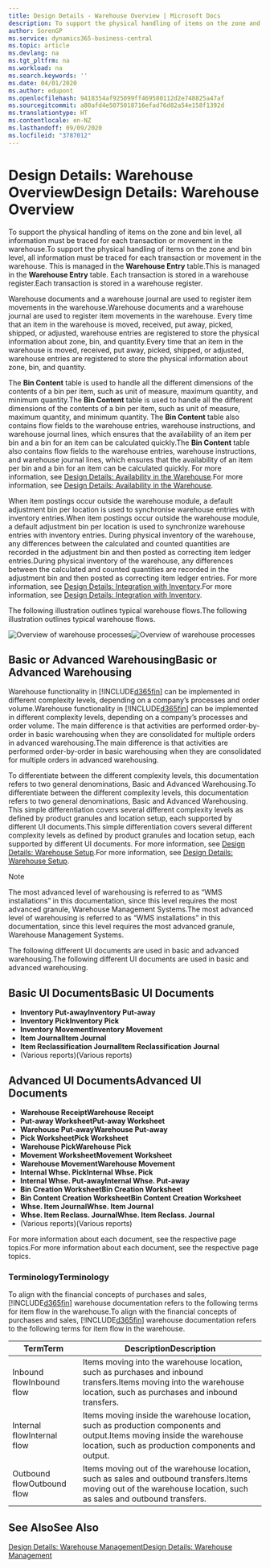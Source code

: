 ```yaml
---
title: Design Details - Warehouse Overview | Microsoft Docs
description: To support the physical handling of items on the zone and bin level, all information must be traced for each transaction or movement in the warehouse. This is managed in the **Warehouse Entry** table. Each transaction is stored in a warehouse register.
author: SorenGP
ms.service: dynamics365-business-central
ms.topic: article
ms.devlang: na
ms.tgt_pltfrm: na
ms.workload: na
ms.search.keywords: ''
ms.date: 04/01/2020
ms.author: edupont
ms.openlocfilehash: 9418354af925099ff469580112d2e748825a47af
ms.sourcegitcommit: a80afd4e5075018716efad76d82a54e158f1392d
ms.translationtype: HT
ms.contentlocale: en-NZ
ms.lasthandoff: 09/09/2020
ms.locfileid: "3787012"
---
```

# <a name="design-details-warehouse-overview"></a><span data-ttu-id="47495-105">Design Details: Warehouse Overview</span><span class="sxs-lookup"><span data-stu-id="47495-105">Design Details: Warehouse Overview</span></span>
<span data-ttu-id="47495-106">To support the physical handling of items on the zone and bin level, all information must be traced for each transaction or movement in the warehouse.</span><span class="sxs-lookup"><span data-stu-id="47495-106">To support the physical handling of items on the zone and bin level, all information must be traced for each transaction or movement in the warehouse.</span></span> <span data-ttu-id="47495-107">This is managed in the **Warehouse Entry** table.</span><span class="sxs-lookup"><span data-stu-id="47495-107">This is managed in the **Warehouse Entry** table.</span></span> <span data-ttu-id="47495-108">Each transaction is stored in a warehouse register.</span><span class="sxs-lookup"><span data-stu-id="47495-108">Each transaction is stored in a warehouse register.</span></span>  

<span data-ttu-id="47495-109">Warehouse documents and a warehouse journal are used to register item movements in the warehouse.</span><span class="sxs-lookup"><span data-stu-id="47495-109">Warehouse documents and a warehouse journal are used to register item movements in the warehouse.</span></span> <span data-ttu-id="47495-110">Every time that an item in the warehouse is moved, received, put away, picked, shipped, or adjusted, warehouse entries are registered to store the physical information about zone, bin, and quantity.</span><span class="sxs-lookup"><span data-stu-id="47495-110">Every time that an item in the warehouse is moved, received, put away, picked, shipped, or adjusted, warehouse entries are registered to store the physical information about zone, bin, and quantity.</span></span>

<span data-ttu-id="47495-111">The **Bin Content** table is used to handle all the different dimensions of the contents of a bin per item, such as unit of measure, maximum quantity, and minimum quantity.</span><span class="sxs-lookup"><span data-stu-id="47495-111">The **Bin Content** table is used to handle all the different dimensions of the contents of a bin per item, such as unit of measure, maximum quantity, and minimum quantity.</span></span> <span data-ttu-id="47495-112">The **Bin Content** table also contains flow fields to the warehouse entries, warehouse instructions, and warehouse journal lines, which ensures that the availability of an item per bin and a bin for an item can be calculated quickly.</span><span class="sxs-lookup"><span data-stu-id="47495-112">The **Bin Content** table also contains flow fields to the warehouse entries, warehouse instructions, and warehouse journal lines, which ensures that the availability of an item per bin and a bin for an item can be calculated quickly.</span></span> <span data-ttu-id="47495-113">For more information, see [Design Details: Availability in the Warehouse](design-details-availability-in-the-warehouse.md).</span><span class="sxs-lookup"><span data-stu-id="47495-113">For more information, see [Design Details: Availability in the Warehouse](design-details-availability-in-the-warehouse.md).</span></span>  

<span data-ttu-id="47495-114">When item postings occur outside the warehouse module, a default adjustment bin per location is used to synchronise warehouse entries with inventory entries.</span><span class="sxs-lookup"><span data-stu-id="47495-114">When item postings occur outside the warehouse module, a default adjustment bin per location is used to synchronize warehouse entries with inventory entries.</span></span> <span data-ttu-id="47495-115">During physical inventory of the warehouse, any differences between the calculated and counted quantities are recorded in the adjustment bin and then posted as correcting item ledger entries.</span><span class="sxs-lookup"><span data-stu-id="47495-115">During physical inventory of the warehouse, any differences between the calculated and counted quantities are recorded in the adjustment bin and then posted as correcting item ledger entries.</span></span> <span data-ttu-id="47495-116">For more information, see [Design Details: Integration with Inventory](design-details-integration-with-inventory.md).</span><span class="sxs-lookup"><span data-stu-id="47495-116">For more information, see [Design Details: Integration with Inventory](design-details-integration-with-inventory.md).</span></span>  

<span data-ttu-id="47495-117">The following illustration outlines typical warehouse flows.</span><span class="sxs-lookup"><span data-stu-id="47495-117">The following illustration outlines typical warehouse flows.</span></span>  

<span data-ttu-id="47495-118">![Overview of warehouse processes](media/design_details_warehouse_management_overview.png "Overview of warehouse processes")</span><span class="sxs-lookup"><span data-stu-id="47495-118">![Overview of warehouse processes](media/design_details_warehouse_management_overview.png "Overview of warehouse processes")</span></span>  

## <a name="basic-or-advanced-warehousing"></a><span data-ttu-id="47495-119">Basic or Advanced Warehousing</span><span class="sxs-lookup"><span data-stu-id="47495-119">Basic or Advanced Warehousing</span></span>  
<span data-ttu-id="47495-120">Warehouse functionality in [!INCLUDE[d365fin](includes/d365fin_md.md)] can be implemented in different complexity levels, depending on a company’s processes and order volume.</span><span class="sxs-lookup"><span data-stu-id="47495-120">Warehouse functionality in [!INCLUDE[d365fin](includes/d365fin_md.md)] can be implemented in different complexity levels, depending on a company’s processes and order volume.</span></span> <span data-ttu-id="47495-121">The main difference is that activities are performed order-by-order in basic warehousing when they are consolidated for multiple orders in advanced warehousing.</span><span class="sxs-lookup"><span data-stu-id="47495-121">The main difference is that activities are performed order-by-order in basic warehousing when they are consolidated for multiple orders in advanced warehousing.</span></span>  

 <span data-ttu-id="47495-122">To differentiate between the different complexity levels, this documentation refers to two general denominations, Basic and Advanced Warehousing.</span><span class="sxs-lookup"><span data-stu-id="47495-122">To differentiate between the different complexity levels, this documentation refers to two general denominations, Basic and Advanced Warehousing.</span></span> <span data-ttu-id="47495-123">This simple differentiation covers several different complexity levels as defined by product granules and location setup, each supported by different UI documents.</span><span class="sxs-lookup"><span data-stu-id="47495-123">This simple differentiation covers several different complexity levels as defined by product granules and location setup, each supported by different UI documents.</span></span> <span data-ttu-id="47495-124">For more information, see [Design Details: Warehouse Setup](design-details-warehouse-setup.md).</span><span class="sxs-lookup"><span data-stu-id="47495-124">For more information, see [Design Details: Warehouse Setup](design-details-warehouse-setup.md).</span></span>  

> [!NOTE]  
>  <span data-ttu-id="47495-125">The most advanced level of warehousing is referred to as “WMS installations” in this documentation, since this level requires the most advanced granule, Warehouse Management Systems.</span><span class="sxs-lookup"><span data-stu-id="47495-125">The most advanced level of warehousing is referred to as “WMS installations” in this documentation, since this level requires the most advanced granule, Warehouse Management Systems.</span></span>  

 <span data-ttu-id="47495-126">The following different UI documents are used in basic and advanced warehousing.</span><span class="sxs-lookup"><span data-stu-id="47495-126">The following different UI documents are used in basic and advanced warehousing.</span></span>  

## <a name="basic-ui-documents"></a><span data-ttu-id="47495-127">Basic UI Documents</span><span class="sxs-lookup"><span data-stu-id="47495-127">Basic UI Documents</span></span>  

-   <span data-ttu-id="47495-128">**Inventory Put-away**</span><span class="sxs-lookup"><span data-stu-id="47495-128">**Inventory Put-away**</span></span>  
-   <span data-ttu-id="47495-129">**Inventory Pick**</span><span class="sxs-lookup"><span data-stu-id="47495-129">**Inventory Pick**</span></span>  
-   <span data-ttu-id="47495-130">**Inventory Movement**</span><span class="sxs-lookup"><span data-stu-id="47495-130">**Inventory Movement**</span></span>  
-   <span data-ttu-id="47495-131">**Item Journal**</span><span class="sxs-lookup"><span data-stu-id="47495-131">**Item Journal**</span></span>  
-   <span data-ttu-id="47495-132">**Item Reclassification Journal**</span><span class="sxs-lookup"><span data-stu-id="47495-132">**Item Reclassification Journal**</span></span>  
-   <span data-ttu-id="47495-133">(Various reports)</span><span class="sxs-lookup"><span data-stu-id="47495-133">(Various reports)</span></span>  

## <a name="advanced-ui-documents"></a><span data-ttu-id="47495-134">Advanced UI Documents</span><span class="sxs-lookup"><span data-stu-id="47495-134">Advanced UI Documents</span></span>  

-   <span data-ttu-id="47495-135">**Warehouse Receipt**</span><span class="sxs-lookup"><span data-stu-id="47495-135">**Warehouse Receipt**</span></span>  
-   <span data-ttu-id="47495-136">**Put-away Worksheet**</span><span class="sxs-lookup"><span data-stu-id="47495-136">**Put-away Worksheet**</span></span>  
-   <span data-ttu-id="47495-137">**Warehouse Put-away**</span><span class="sxs-lookup"><span data-stu-id="47495-137">**Warehouse Put-away**</span></span>  
-   <span data-ttu-id="47495-138">**Pick Worksheet**</span><span class="sxs-lookup"><span data-stu-id="47495-138">**Pick Worksheet**</span></span>  
-   <span data-ttu-id="47495-139">**Warehouse Pick**</span><span class="sxs-lookup"><span data-stu-id="47495-139">**Warehouse Pick**</span></span>  
-   <span data-ttu-id="47495-140">**Movement Worksheet**</span><span class="sxs-lookup"><span data-stu-id="47495-140">**Movement Worksheet**</span></span>  
-   <span data-ttu-id="47495-141">**Warehouse Movement**</span><span class="sxs-lookup"><span data-stu-id="47495-141">**Warehouse Movement**</span></span>  
-   <span data-ttu-id="47495-142">**Internal Whse. Pick**</span><span class="sxs-lookup"><span data-stu-id="47495-142">**Internal Whse. Pick**</span></span>  
-   <span data-ttu-id="47495-143">**Internal Whse. Put-away**</span><span class="sxs-lookup"><span data-stu-id="47495-143">**Internal Whse. Put-away**</span></span>  
-   <span data-ttu-id="47495-144">**Bin Creation Worksheet**</span><span class="sxs-lookup"><span data-stu-id="47495-144">**Bin Creation Worksheet**</span></span>  
-   <span data-ttu-id="47495-145">**Bin Content Creation Worksheet**</span><span class="sxs-lookup"><span data-stu-id="47495-145">**Bin Content Creation Worksheet**</span></span>  
-   <span data-ttu-id="47495-146">**Whse. Item Journal**</span><span class="sxs-lookup"><span data-stu-id="47495-146">**Whse. Item Journal**</span></span>  
-   <span data-ttu-id="47495-147">**Whse. Item Reclass. Journal**</span><span class="sxs-lookup"><span data-stu-id="47495-147">**Whse. Item Reclass. Journal**</span></span>  
-   <span data-ttu-id="47495-148">(Various reports)</span><span class="sxs-lookup"><span data-stu-id="47495-148">(Various reports)</span></span>  

<span data-ttu-id="47495-149">For more information about each document, see the respective page topics.</span><span class="sxs-lookup"><span data-stu-id="47495-149">For more information about each document, see the respective page topics.</span></span>  

### <a name="terminology"></a><span data-ttu-id="47495-150">Terminology</span><span class="sxs-lookup"><span data-stu-id="47495-150">Terminology</span></span>  
<span data-ttu-id="47495-151">To align with the financial concepts of purchases and sales, [!INCLUDE[d365fin](includes/d365fin_md.md)] warehouse documentation refers to the following terms for item flow in the warehouse.</span><span class="sxs-lookup"><span data-stu-id="47495-151">To align with the financial concepts of purchases and sales, [!INCLUDE[d365fin](includes/d365fin_md.md)] warehouse documentation refers to the following terms for item flow in the warehouse.</span></span>  

|<span data-ttu-id="47495-152">Term</span><span class="sxs-lookup"><span data-stu-id="47495-152">Term</span></span>|<span data-ttu-id="47495-153">Description</span><span class="sxs-lookup"><span data-stu-id="47495-153">Description</span></span>|  
|----------|---------------------------------------|  
|<span data-ttu-id="47495-154">Inbound flow</span><span class="sxs-lookup"><span data-stu-id="47495-154">Inbound flow</span></span>|<span data-ttu-id="47495-155">Items moving into the warehouse location, such as purchases and inbound transfers.</span><span class="sxs-lookup"><span data-stu-id="47495-155">Items moving into the warehouse location, such as purchases and inbound transfers.</span></span>|  
|<span data-ttu-id="47495-156">Internal flow</span><span class="sxs-lookup"><span data-stu-id="47495-156">Internal flow</span></span>|<span data-ttu-id="47495-157">Items moving inside the warehouse location, such as production components and output.</span><span class="sxs-lookup"><span data-stu-id="47495-157">Items moving inside the warehouse location, such as production components and output.</span></span>|  
|<span data-ttu-id="47495-158">Outbound flow</span><span class="sxs-lookup"><span data-stu-id="47495-158">Outbound flow</span></span>|<span data-ttu-id="47495-159">Items moving out of the warehouse location, such as sales and outbound transfers.</span><span class="sxs-lookup"><span data-stu-id="47495-159">Items moving out of the warehouse location, such as sales and outbound transfers.</span></span>|  

## <a name="see-also"></a><span data-ttu-id="47495-160">See Also</span><span class="sxs-lookup"><span data-stu-id="47495-160">See Also</span></span>  
 [<span data-ttu-id="47495-161">Design Details: Warehouse Management</span><span class="sxs-lookup"><span data-stu-id="47495-161">Design Details: Warehouse Management</span></span>](design-details-warehouse-management.md)
